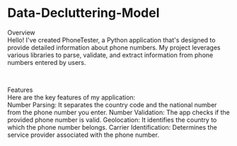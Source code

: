 # Data-Decluttering-Model


Overview
<br>
Hello! I've created PhoneTester, a Python application that's designed to provide detailed information about phone numbers. My project leverages various libraries to parse, validate, and extract information from phone numbers entered by users.

<br>

Features
<br>
Here are the key features of my application:
<br>
Number Parsing: It separates the country code and the national number from the phone number you enter.
Number Validation: The app checks if the provided phone number is valid.
Geolocation: It identifies the country to which the phone number belongs.
Carrier Identification: Determines the service provider associated with the phone number.

